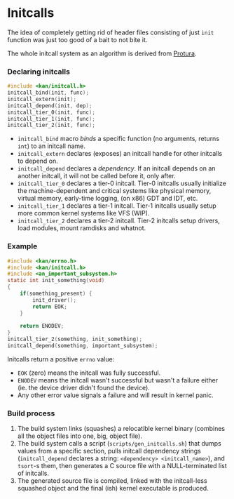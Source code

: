 # Initcalls
The idea of completely getting rid of header files consisting of just `init` function was just too good of a bait to not bite it.  

The whole initcall system as an algorithm is derived from [Protura](https://github.com/mkilgore/protura).  

### Declaring initcalls
```c
#include <kan/initcall.h>
initcall_bind(init, func);
initcall_extern(init);
initcall_depend(init, dep);
initcall_tier_0(init, func);
initcall_tier_1(init, func);
initcall_tier_2(init, func);
```

* `initcall_bind` macro _binds_ a specific function (no arguments, returns `int`) to an initcall name.
* `initcall_extern` declares (exposes) an initcall handle for other initcalls to depend on.
* `initcall_depend` declares a _dependency_. If an initcall depends on an another initcall, it will not be called before it, only after.
* `initcall_tier_0` declares a tier-0 initcall. Tier-0 initcalls usually initialize the machine-dependent and critical systems like physical memory, virtual memory, early-time logging, (on x86) GDT and IDT, etc.
* `initcall_tier_1` declares a tier-1 initcall. Tier-1 initcalls usually setup more common kernel systems like VFS (WIP).
* `initcall_tier_2` declares a tier-2 initcall. Tier-2 initcalls setup drivers, load modules, mount ramdisks and whatnot.

### Example
```c
#include <kan/errno.h>
#include <kan/initcall.h>
#include <an_important_subsystem.h>
static int init_something(void)
{
	if(something_present) {
		init_driver();
		return EOK;
	}
	
	return ENODEV;
}
initcall_tier_2(something, init_something);
initcall_depend(something, important_subsystem);
```

Initcalls return a positive `errno` value:
* `EOK` (zero) means the initcall was fully successful.
* `ENODEV` means the initcall wasn't successful but wasn't a failure either (ie. the device driver didn't found the device).
* Any other error value signals a failure and will result in kernel panic.

### Build process
1. The build system links (squashes) a relocatible kernel binary (combines all the object files into one, big, object file).
2. The build system calls a script (`scripts/gen_initcalls.sh`) that dumps values from a specific section, pulls initcall dependency strings (`initcall_depend` declares a string: `<dependency> <initcall_name>`), and `tsort`-s them, then generates a C source file with a NULL-terminated list of initcalls.
3. The generated source file is compiled, linked with the initcall-less squashed object and the final (ish) kernel executable is produced.
